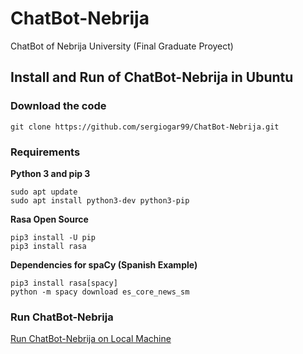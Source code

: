 # ChatBot-Nebrija
ChatBot of Nebrija University (Final Graduate Proyect)

## Install and Run of ChatBot-Nebrija in Ubuntu

### Download the code 

```
git clone https://github.com/sergiogar99/ChatBot-Nebrija.git
```

### Requirements 

**Python 3 and pip 3** 
```
sudo apt update
sudo apt install python3-dev python3-pip
```

**Rasa Open Source**
```
pip3 install -U pip
pip3 install rasa
```

**Dependencies for spaCy (Spanish Example)**
```
pip3 install rasa[spacy]
python -m spacy download es_core_news_sm
```

### Run ChatBot-Nebrija

[Run ChatBot-Nebrija on Local Machine](https://rasa.com/docs/rasa/messaging-and-voice-channels/)





